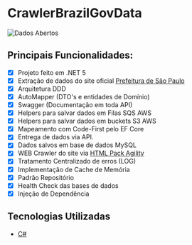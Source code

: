 # **CrawlerBrazilGovData**

![Dados Abertos](http://dados.prefeitura.sp.gov.br/imagens/dados_abertos.png)

## Principais Funcionalidades:

  * [x] Projeto feito em .NET 5
  * [x] Extração de dados do site oficial [Prefeitura de São Paulo](http://dados.prefeitura.sp.gov.br/)
  * [x] Arquitetura DDD
  * [x] AutoMapper (DTO's e entidades de Domínio)
  * [x] Swagger (Documentação em toda API)
  * [x] Helpers para salvar dados em Filas SQS AWS
  * [x] Helpers para salvar dados em buckets S3 AWS
  * [x] Mapeamento com Code-First pelo EF Core
  * [x] Entrega de dados via API.
  * [x] Dados salvos em base de dados MySQL
  * [x] WEB Crawler do site via [HTML Pack Agility](https://html-agility-pack.net/)
  * [x] Tratamento Centralizado de erros (LOG)
  * [x] Implementação de Cache de Memória
  * [x] Padrão Repositório
  * [x] Health Check das bases de dados
  * [x] Injeção de Dependência 

## Tecnologias Utilizadas

- [C#](https://dotnet.microsoft.com/download)
